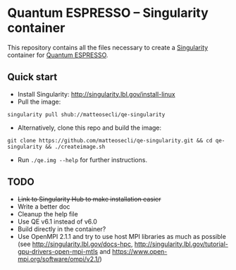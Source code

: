 # Quantum ESPRESSO – Singularity container

This repository contains all the files necessary to create a [Singularity](http://singularity.lbl.gov/) container for [Quantum ESPRESSO](https://github.com/QEF/q-e).

## Quick start
- Install Singularity: http://singularity.lbl.gov/install-linux
- Pull the image:
```
singularity pull shub://matteosecli/qe-singularity
```
- Alternatively, clone this repo and build the image:
```
git clone https://github.com/matteosecli/qe-singularity.git && cd qe-singularity && ./createimage.sh
```
- Run `./qe.img --help` for further instructions.

## TODO
- ~~Link to Singularity Hub to make installation easier~~
- Write a better doc
- Cleanup the help file
- Use QE v6.1 instead of v6.0
- Build directly in the container?
- Use OpenMPI 2.1.1 and try to use host MPI libraries as much as possible (see http://singularity.lbl.gov/docs-hpc, http://singularity.lbl.gov/tutorial-gpu-drivers-open-mpi-mtls and https://www.open-mpi.org/software/ompi/v2.1/)
